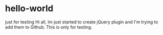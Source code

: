 # hello-world
just for testing
Hi all,
Im just started to create jQuery plugin and I'm trying to add them to Github. 
This  is only for testing.
